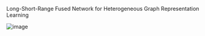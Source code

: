 Long-Short-Range Fused Network for Heterogeneous Graph Representation Learning

![image](https://github.com/youshao1/LSRFN/assets/86708152/ff727218-c365-48d7-890c-0b37ab01a894)


